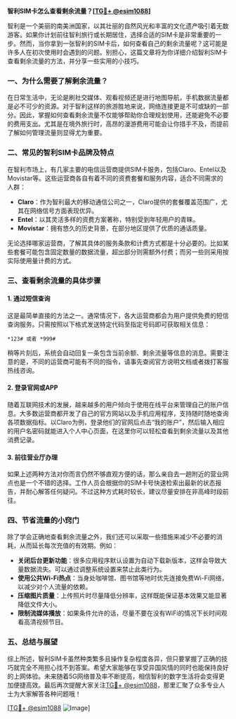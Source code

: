 **智利SIM卡怎么查看剩余流量？[[TG💪+ @esim1088](https://t.me/s/esim1088)]**

智利是一个美丽的南美洲国家，以其壮丽的自然风光和丰富的文化遗产吸引着无数游客。如果你计划前往智利旅行或长期居住，选择合适的SIM卡是非常重要的一步。然而，当你拿到一张智利的SIM卡后，如何查看自己的剩余流量呢？这可能是许多人在初次使用时会遇到的问题。别担心，这篇文章将为你详细介绍智利SIM卡查看剩余流量的方法，并分享一些实用的小技巧。

### 一、为什么需要了解剩余流量？

在日常生活中，无论是刷社交媒体、观看视频还是进行地图导航，手机数据流量都是必不可少的资源。对于智利这样的旅游胜地来说，网络连接更是不可或缺的一部分。因此，掌握如何查看剩余流量不仅能够帮助你合理规划使用，还能避免不必要的费用支出。尤其是在境外旅行时，高昂的漫游费用可能会让你措手不及，而提前了解如何管理流量则显得尤为重要。

### 二、常见的智利SIM卡品牌及特点

在智利市场上，有几家主要的电信运营商提供SIM卡服务，包括Claro、Entel以及Movistar等。这些运营商各自有着不同的资费套餐和服务内容，适合不同需求的人群：

- **Claro**：作为智利最大的移动通信公司之一，Claro提供的套餐覆盖范围广，尤其在网络信号方面表现优异。
- **Entel**：以其灵活多样的资费方案著称，特别受到年轻用户的青睐。
- **Movistar**：拥有悠久的历史背景，在部分地区提供了优质的通话质量。

无论选择哪家运营商，了解其具体的服务条款和计费方式都是十分必要的。比如某些套餐可能包含固定数量的数据流量，超出部分则需额外付费；而另一些则采用按实际使用量计费的方式。

### 三、查看剩余流量的具体步骤

#### 1. 通过短信查询
这是最简单直接的方法之一。通常情况下，各大运营商都会为用户提供免费的短信查询服务。只需按照以下格式发送特定代码至指定号码即可获取相关信息：
```
*123# 或者 *999#
```
稍等片刻后，系统会自动回复一条包含当前余额、剩余流量等信息的消息。需要注意的是，不同的运营商可能有不同的指令，请事先查阅官方说明文档或者拨打客服热线咨询。

#### 2. 登录官网或APP
随着互联网技术的发展，越来越多的用户倾向于使用在线平台来管理自己的账户信息。大多数运营商都开发了自己的官方网站以及手机应用程序，支持随时随地查询各项数据指标。以Claro为例，登录他们的官网后点击“我的账户”，然后输入相应的用户名密码就能进入个人中心页面，在这里你可以轻松查看到剩余流量以及其他消费记录。

#### 3. 前往营业厅办理
如果上述两种方法对你而言仍然不够直观方便的话，那么亲自去一趟附近的营业网点也是一个不错的选择。工作人员会根据你的SIM卡号快速检索出最新的状态报告，并耐心解答任何疑问。不过这种方式耗时较长，建议尽量安排在非高峰时段前往。

### 四、节省流量的小窍门

除了学会正确地查看剩余流量之外，我们还可以采取一些措施来减少不必要的消耗，从而延长每次充值的有效期。例如：

- **关闭后台更新功能**：很多应用程序默认设置为自动下载新版本，这样会导致大量数据流失。可以通过调整系统设置来禁止此类行为。
- **使用公共Wi-Fi热点**：当身处咖啡馆、图书馆等地时优先连接免费Wi-Fi网络，以减少对个人流量的依赖。
- **压缩图片质量**：上传照片时尽量降低分辨率，这样既能保证基本效果又能显著降低文件大小。
- **限制流媒体播放**：如果条件允许的话，尽量不要在没有WiFi的情况下长时间观看高清视频节目。

### 五、总结与展望

综上所述，智利SIM卡虽然种类繁多且操作复杂程度各异，但只要掌握了正确的技巧就完全不用担心找不到答案。希望大家能够在享受异国风情的同时也能保持良好的上网体验。未来随着5G网络普及率不断提高，相信智利的数字生活将会变得更加便捷高效。最后再次提醒大家关注[TG💪+ @esim1088](https://t.me/s/esim1088)，那里汇聚了众多专业人士为大家解答各种问题哦！

[[TG💪+ @esim1088](https://t.me/s/esim1088) ![Image](https://i.postimg.cc/4NQfJmqS/Snipaste-2025-05-13-00-14-12.png)]